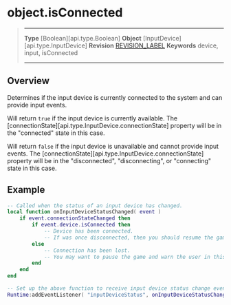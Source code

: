 # object.isConnected

> --------------------- ------------------------------------------------------------------------------------------
> __Type__              [Boolean][api.type.Boolean]
> __Object__            [InputDevice][api.type.InputDevice]
> __Revision__          [REVISION_LABEL](REVISION_URL)
> __Keywords__          device, input, isConnected
> --------------------- ------------------------------------------------------------------------------------------

## Overview

Determines if the input device is currently connected to the system and can provide input events.

Will return `true` if the input device is currently available. The [connectionState][api.type.InputDevice.connectionState] property will be in the "connected" state in this case.

Will return `false` if the input device is unavailable and cannot provide input events. The [connectionState][api.type.InputDevice.connectionState] property will be in the "disconnected", "disconnecting", or "connecting" state in this case.


## Example

``````lua
-- Called when the status of an input device has changed.
local function onInputDeviceStatusChanged( event )
    if event.connectionStateChanged then
        if event.device.isConnected then
            -- Device has been connected.
            -- If was once disconnected, then you should resume the game.
        else
            -- Connection has been lost.
            -- You may want to pause the game and warn the user in this case.
        end
    end
end

-- Set up the above function to receive input device status change events.
Runtime:addEventListener( "inputDeviceStatus", onInputDeviceStatusChanged )
``````
